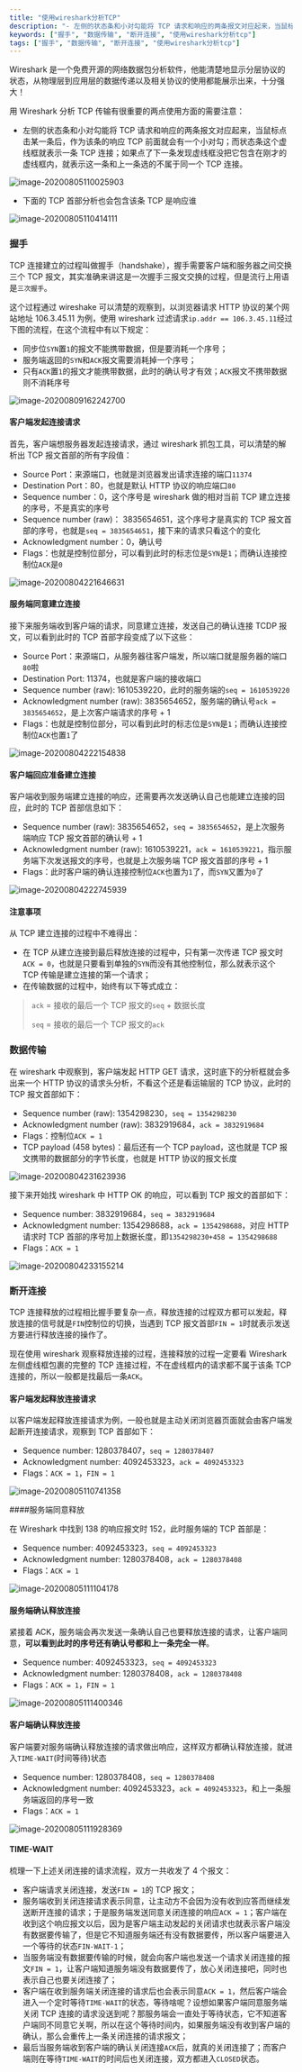 ```yaml
---
title: "使用wireshark分析TCP"
description: "- 左侧的状态条和小对勾能将 TCP 请求和响应的两条报文对应起来，当鼠标点击某一条后，作为该条的响应 TCP 前面就会有一个小对勾；而状态条这个虚线框就表示一条 TCP 连接；如果点了下一条发现虚线框没把它包含在刚才的虚线框内，就表示这一条和上一条选的不属于同一个 TCP 连接。"
keywords: ["握手", "数据传输", "断开连接", "使用wireshark分析tcp"]
tags: ["握手", "数据传输", "断开连接", "使用wireshark分析tcp"]
---
```


Wireshark 是一个免费开源的网络数据包分析软件，他能清楚地显示分层协议的状态，从物理层到应用层的数据传递以及相关协议的使用都能展示出来，十分强大！

用 Wireshark 分析 TCP 传输有很重要的两点使用方面的需要注意：

- 左侧的状态条和小对勾能将 TCP 请求和响应的两条报文对应起来，当鼠标点击某一条后，作为该条的响应 TCP 前面就会有一个小对勾；而状态条这个虚线框就表示一条 TCP 连接；如果点了下一条发现虚线框没把它包含在刚才的虚线框内，就表示这一条和上一条选的不属于同一个 TCP 连接。

![image-20200805110025903](../../../public/images/image-20200805110025903.png)

- 下面的 TCP 首部分析也会包含该条 TCP 是响应谁

![image-20200805110414111](../../../public/images/image-20200805110414111.png)

### 握手

TCP 连接建立的过程叫做握手（handshake），握手需要客户端和服务器之间交换三个 TCP 报文，其实准确来讲这是一次握手三报文交换的过程，但是流行上用语是`三次握手`。

这个过程通过 wireshake 可以清楚的观察到，以浏览器请求 HTTP 协议的某个网站地址 106.3.45.11 为例，使用 wireshark 过滤请求`ip.addr == 106.3.45.11`经过下图的流程，在这个流程中有以下规定：

- 同步位`SYN`置`1`的报文不能携带数据，但是要消耗一个序号；
- 服务端返回的`SYN`和`ACK`报文需要消耗掉一个序号；
- 只有`ACK`置`1`的报文才能携带数据，此时的确认号才有效；`ACK`报文不携带数据则不消耗序号

![image-20200809162242700](../../../public/images/image-20200809162242700.png)

#### 客户端发起连接请求

首先，客户端想服务器发起连接请求，通过 wireshark 抓包工具，可以清楚的解析出 TCP 报文首部的所有字段值：

- Source Port：来源端口，也就是浏览器发出请求连接的端口`11374`
- Destination Port：80，也就是默认 HTTP 协议的响应端口`80`
- Sequence number：0，这个序号是 wireshark 做的相对当前 TCP 建立连接的序号，不是真实的序号
- Sequence number (raw)： 3835654651，这个序号才是真实的 TCP 报文首部的序号，也就是`seq = 3835654651`，接下来的请求只看这个的变化
- Acknowledgment number：0，确认号
- Flags：也就是控制位部分，可以看到此时的标志位是`SYN`是`1`；而确认连接控制位`ACK`是`0`

![image-20200804221646631](../../../public/images/image-20200804221646631.png)

#### 服务端同意建立连接

接下来服务端收到客户端的请求，同意建立连接，发送自己的确认连接 TCDP 报文，可以看到此时的 TCP 首部字段变成了以下这些：

- Source Port：来源端口，从服务器往客户端发，所以端口就是服务器的端口`80`啦
- Destination Port: 11374，也就是客户端的接收端口
- Sequence number (raw): 1610539220，此时的服务端的`seq = 1610539220`
- Acknowledgment number (raw): 3835654652，服务端的确认号`ack = 3835654652`，是上次客户端请求的序号 + 1
- Flags：也就是控制位部分，可以看到此时的标志位是`SYN`是`1`；而确认连接控制位`ACK`也置`1`了

![image-20200804222154838](../../../public/images/image-20200804222154838.png)

#### 客户端回应准备建立连接

客户端收到服务端建立连接的响应，还需要再次发送确认自己也能建立连接的回应，此时的 TCP 首部信息如下：

- Sequence number (raw): 3835654652，`seq = 3835654652`，是上次服务端响应 TCP 报文首部的确认号 + 1
- Acknowledgment number (raw): 1610539221，`ack = 1610539221`，指示服务端下次发送报文的序号，也就是上次服务端 TCP 报文首部的序号 + 1
- Flags：此时客户端的确认连接控制位`ACK`也置为`1`了，而`SYN`又置为`0`了

![image-20200804222745939](../../../public/images/image-20200804222745939.png)

#### 注意事项

从 TCP 建立连接的过程中不难得出：

- 在 TCP 从建立连接到最后释放连接的过程中，只有第一次传递 TCP 报文时`ACK = 0`，也就是只要看到单独的`SYN`而没有其他控制位，那么就表示这个 TCP 传输是建立连接的第一个请求；
- 在传输数据的过程中，始终有以下等式成立：

> `ack` = 接收的最后一个 TCP 报文的`seq` + 数据长度
>
> `seq` = 接收的最后一个 TCP 报文的`ack`

### 数据传输

在 wireshark 中观察到，客户端发起 HTTP GET 请求，这时底下的分析框就会多出来一个 HTTP 协议的请求头分析，不看这个还是看运输层的 TCP 协议，此时的 TCP 报文首部如下：

- Sequence number (raw): 1354298230，`seq = 1354298230`
- Acknowledgment number (raw): 3832919684，`ack = 3832919684`
- Flags：控制位`ACK = 1`
- TCP payload (458 bytes)：最后还有一个 TCP payload，这也就是 TCP 报文携带的数据部分的字节长度，也就是 HTTP 协议的报文长度

![image-20200804231623936](../../../public/images/image-20200804231623936.png)

接下来开始找 wireshark 中 HTTP OK 的响应，可以看到 TCP 报文的首部如下：

- Sequence number: 3832919684，`seq = 3832919684`
- Acknowledgment number: 1354298688，`ack = 1354298688`，对应 HTTP 请求时 TCP 首部的序号加上数据长度，即`1354298230+458 = 1354298688`
- Flags：`ACK = 1`

![image-20200804233155214](../../../public/images/image-20200804233155214.png)

### 断开连接

TCP 连接释放的过程相比握手要复杂一点，释放连接的过程双方都可以发起，释放连接的信号就是`FIN`控制位的切换，当遇到 TCP 报文首部`FIN = 1`时就表示发送方要进行释放连接的操作了。

现在使用 wireshark 观察释放连接的过程，连接释放的过程一定要看 Wireshark 左侧虚线框包裹的完整的 TCP 连接过程，不在虚线框内的请求都不属于该条 TCP 连接的，所以一般都是找最后一条`ACK`。

#### 客户端发起释放连接请求

以客户端发起释放连接请求为例，一般也就是主动关闭浏览器页面就会由客户端发起断开连接请求，观察到 TCP 首部如下：

- Sequence number: 1280378407，`seq = 1280378407`
- Acknowledgment number: 4092453323，`ack = 4092453323`
- Flags：`ACK = 1`，`FIN = 1`

![image-20200805110741358](../../../public/images/image-20200805110741358.png)

####服务端同意释放

在 Wireshark 中找到 138 的响应报文时 152，此时服务端的 TCP 首部是：

- Sequence number: 4092453323，`seq = 4092453323`
- Acknowledgment number: 1280378408，`ack = 1280378408`
- Flags：`ACK = 1`

![image-20200805111104178](../../../public/images/image-20200805111104178.png)

#### 服务端确认释放连接

紧接着 ACK，服务端会再次发送一条确认自己也要释放连接的请求，让客户端同意，**可以看到此时的序号还有确认号都和上一条完全一样**。

- Sequence number: 4092453323，`seq = 4092453323`
- Acknowledgment number: 1280378408，`ack = 1280378408`
- Flags：`ACK = 1`，`FIN = 1`

![image-20200805111400346](../../../public/images/image-20200805111400346.png)

#### 客户端确认释放连接

客户端要对服务端确认释放连接的请求做出响应，这样双方都确认释放连接，就进入`TIME-WAIT`(时间等待)状态

- Sequence number: 1280378408，`seq = 1280378408`
- Acknowledgment number: 4092453323，`ack = 4092453323`，和上一条服务端返回的序号一致
- Flags：`ACK = 1`

![image-20200805111928369](../../../public/images/image-20200805111928369.png)

#### TIME-WAIT

梳理一下上述关闭连接的请求流程，双方一共收发了 4 个报文：

- 客户端请求关闭连接，发送`FIN = 1`的 TCP 报文；
- 服务端收到关闭连接请求表示同意，让主动方不会因为没有收到应答而继续发送断开连接的请求；于是服务端发送同意关闭连接的响应`ACK = 1`；客户端在收到这个响应报文以后，因为是客户端主动发起的关闭请求也就表示客户端没有数据要传输了，但是它不知道服务端还有没有数据要传，所以客户端要进入一个等待的状态`FIN-WAIT-1`；
- 当服务端没有数据要传输的时候，就会向客户端也发送一个请求关闭连接的报文`FIN = 1`，让客户端知道服务端没有数据要传了，放心关闭连接吧，同时也表示自己也要关闭连接了；
- 客户端在收到服务端关闭连接的请求后也会表示同意`ACK = 1`，然后客户端会进入一个定时等待`TIME-WAIT`的状态，等待啥呢？设想如果客户端同意服务端关闭 TCP 连接的请求没送到呢？那服务端会一直处于等待状态，它不知道客户端同不同意它关啊，所以在这个等待时间内，如果服务端没有收到客户端的确认，那么会重传上一条关闭连接的请求报文；
- 最后当服务端收到客户端的确认关闭连接`ACK`后，就真的关闭连接了；而客户端则在等待`TIME-WAIT`的时间后也关闭连接，双方都进入`CLOSED`状态。